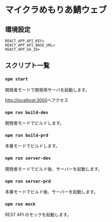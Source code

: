 # マイクラめもりあ鯖ウェブ

## 環境設定

```
REACT_APP_API_KEY=
REACT_APP_API_BASE_URL=
REACT_APP_GA_ID=
```

## スクリプト一覧

### `npm start`

開発者モードで開発用サーバを起動します。

[http://localhost:3000](http://localhost:3000)へアクセス

### `npm run build-dev`

開発者モードでビルドします。

### `npm run build-prd`

本番モードでビルドします。

### `npm run server-dev`

開発者モードでビルド後、サーバーを起動します。

### `npm run server-prd`

本番モードでビルド後、サーバーを起動します。

### `npm run mock`

REST API のモックを起動します。
